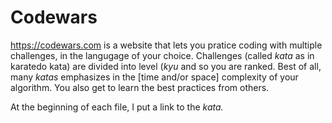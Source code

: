 # Codewars
https://codewars.com is a website that lets you pratice coding with multiple challenges, in the langugage of your choice. 
Challenges (called <i>kata</i> as in karatedo kata) are divided into level (<i>kyu</i> and so you are ranked. Best of all, many <i>katas</i> emphasizes in the [time and/or space] complexity of your algorithm. You also get to learn the best practices from others.

At the beginning of each file, I put a link to the <i>kata<i>.
